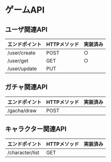 # ゲームAPI
## ユーザ関連API
|エンドポイント|HTTPメソッド|実装済み|
|---|---|---|
|/user/create|POST|○|
|/user/get|GET|○|
|/user/update|PUT||
## ガチャ関連API
|エンドポイント|HTTPメソッド|実装済み|
|---|---|---|
|/gacha/draw|POST||
## キャラクター関連API
|エンドポイント|HTTPメソッド|実装済み|
|---|---|---|
|/character/list|GET||

